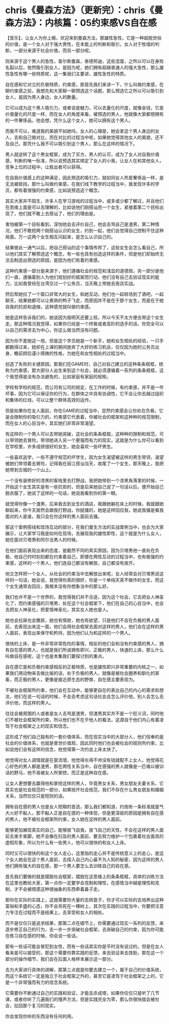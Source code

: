 # chris《曼森方法》（更新完）：chris《曼森方法》：内核篇：05约束感VS自在感

【音乐】，让女人为你上瘾，欢迎来到曼森方法，那雄性急性，它是一种超脱世俗的价值，是一个女人对于强大男性，在本能上的判断和吸引，女人对于牧墙的判断，一部分来源于社会价值，而另一部分呢。

则来源于这个男人的急性，查尔斯曼森，泰德邦迪，这些混蛋，之所以可以在身败名裂以后，依然吸引到女人，是因为呢，她们拥有超越普通人的强大急性，那么雄性急性有哪一些特质呢，这一集我们主要讲，雄性急性的特质。

自在感和它对立的负极特质，约束感，那首先我们来讲一下，什么叫做约束感，在聊约束感之前，我想先和大家聊一聊预选这个话题，那么预选它之所以可以吸引到女人，是因为男人身边，女人的数量。

它可以成为这个男人吸引力，或者说是魅力，可以去量化的尺度，就像金钱，它是价值量化的尺度一样，而在女人的角度来看，被预选的男人，他就像大家都想拥有的一件奢侈品，他会想，凭什么这个女人，她可以拥有这个男人。

而我不可以，难道我的美貌不如她吗，女人的心理是，她会拿这个男人身边的女人，去和自己做对比，而在对比的过程当中呢，如果她觉得其他女人的美貌，还不及自己，那凭什么我不可以吸引到这个男人，那么在这样的情况下。

男人就逆转了这个男女框架，成为了买方，男人的认可，成为了女人对自我价值感，判断的唯一标准，所以说预选其实绑定了女人的小我，让女人在和其他女人，竞争上位的过程中，让胜出者可以获得。

在自我价值感上的这种满足，因此预选的吸引力，就如同女人热爱奢侈品一样，是无法被抵挡，那什么叫做约束感，在我们线下教学的过程当中，我发现许多的学员，都有着很强的约束感，比如说预选这个概念。

其实大家并不陌生，许多人在学习游戏的过程当中，或多或少都了解过，并且他们在思维上面是可以去理解的，比如说他们刚搭讪完一个女生，紧接着第二个目标出现了，他们就不敢上去搭讪了，他们的理由是。

害怕被第一个目标看到，深怕他会去评价自己，他会去骂自己是渣男，第二种情况，他们不敢把两个刚搭讪认识的女生，约到一起，他们会觉得自己控制不住这种局面，万一这两个女生相互问起来，是怎么认识自己的。

结果彼此一通气以后，把自己搭讪的这个事情传邦了，这些女生会怎么看自己，所以他们其实了解预选这个概念，有一些也具有创造这样的条件，但是他们却始终无法去制造出预选的原因，是因为他们有着约束感。

这种约束感一部分是来源于，他们遵循社会的规范和浅显的道德观，另一部分是他们一直，遵循着别人为他们规划好的框架而行动，他们没有自己去验证现实的能力，比如我曾经在台湾交过一个公务员，当天晚上带她去夜店实战。

然后帮她拉了一个窗口非常大的女生，和她互动，他们也一起转场到了酒吧，一起聊天，结果她都可以让煮熟的鸭子飞走，而原因并不是在于那个女生，而是在于她自我的抗拒和退缩，这种感觉就叫做约束感。

她是这样告诉我们的，她说因为我明天还要上班，所以今天不太方便去带这个女生走，那这种情况我觉得，如果你已经是一个终极或者高阶的选手的话，你完全可以以自己的需求去为中心，你这么做当然没有问题。

因为你不差她这一炮，但是这个学员她是一个新手，她和女生相处的经验，一只手都数得过来，她却在上课的期间放弃了大好的练习机会，仅仅因为她的公务员出身，瞻前顾后谨小慎微的性格，为她在和女性相处的过程当中。

创造了失败的关键原因，那我们在GAME时，自己对自己建立的这种条条框框，统称为约束感，那大部分人出生来到这个社会，就必须遵循着一系列的条条框框，这个我觉得是没有办法避免的，比如家庭有家庭的规矩。

学校有学校的规范，而公司有公司的规定，在工作的时候，有约束感，并不是一件坏事，因为它可以保证你的行为，在群体之中具有协调性，它不会让你去越过组织和集体的红线，可以让整个群体高效的运作。

但是如果你在女人面前，你在GAME的过程当中，显然约束感会让你处在负极，它是会限制你的吸引力的，约束感它代表着，你被社会的框架和这种种的规范限制，而在女人的心目当中，其实她们非常非常渴望。

有这样的一个男人可以去带她突破，这社会的条条框框，这种种的限制和规范，可以带领她去冒险，带领她进入另一个更强而有力的现实，这就是为什么你可以看到在学校里，许多成绩很好的女生，她会喜欢一些坏男生。

一些喜欢逃学，一些不遵守规范的坏学生，因为女生渴望被这样的男生带领，渴望被她们带领着去冒险，记得我在丽江搭讪当天，收尾了一个女生，那天晚上，我把她带到古城的一个山上。

一个没有装修好的漆黑的客栈里去打野战，我把她带到一个漆黑角落里的时候，一开始这个女生其实是有一些抗拒的，但是后来她自己说了一句话以后，便开始自己脱衣服了，她说了这样的一句话，她说我看到你的第一眼。

就觉得你像一个渣男，后来我去到女生的酒店，我跟她躺在床上的时候，我就跟她聊起来，你今天居然会跟我打野战，你挺骚的，她是这样回应我，她说我骚是看我面对的人是谁，我只会在你这样的男人面前去骚。

那这个案例搭线和现场互动的部分，在我们曼生方法的实战案例当中，也会为大家展示，让大家学习我是如何在现场，去展现我的雄性即性，这个就是为什么女人，她在面对贝塔男和阿尔法男人的时候。

在他们面前表现出来的态度，是截然不同的真实原因，因为贝塔男他一直处在负极，他自己时时刻刻都在约束着自己，即便在两性互动的过程当中，也有极强的约束感，这样的一个男人，他们连自己都没有解放，自己都没有放开。

他又怎样把一个女人，从社会的约束当中去解放出来呢，女人经常会对贝塔男说这样的一句话，她会说，我觉得你真的很好，你是一个单纯天真不做作的女生，而这个女生通常会回应，我根本没有你想象当中的那么好。

我们也许不是一个世界的，我觉得我们并不合适，因为这个社会，它去把女人神圣化了，而约束感强的贝塔男，处在这个社会框架下，他们在自己的心目当中，也会去把女人神圣化，把爱情神圣化，其实女人她也是人。

她也会拉屎也会撒尿，她也有情欲，她也有欲望，只是他们不会在负极的男人面前，去表现出来这一面，他们会用社会框架去面对这样的男人，他们会在这样的男人面前，表现出来保守和矜持，因为他们认为和这样的一个男人。

很快的上床，是一件非常非常危险的事情，相反的他们会和没有约束感的男人，拥有自在感的男人，也就是我们所说拥有即兴，正极的男人，快速的上床，那么什么叫做自在感呢，这个也是本集我们要探讨到的重点。

自在感它是和负极约束感相反的正极特质，也是雄性即兴非常重要的内核之一，如果我们用动物来去做比喻的话，处于负极的男人，就像是被社会圈养和馴化的家畜，而正极的男人，更像是接近原生态的野兽，自在感主要表现为。

不被社会框架所约束，他们会在互动中，能够更自在的表达自己的内心的需求和想法，他们在说一句话的时候，不会去考虑这句话社会会怎么评价他，别人会怎么去评价他，而这样的男人。

往往会被周围的人或者是女人去骂是渣男，但渣男其实并不是一个贬义词，同时他们不被社会框架所约束，所以他们也不在乎他人的看法，这源自于他们内心有着凌驾于社会框架之上的现实和信念。

这形成了他们自己独有的一套价值体系，而在现实当中的大部分人，他们信奉的是社会的价值体系，也就是普世价值观，因此同时他们也会被社会的规则所约束，比如说他们会有这样的信念，他觉得第一次约会上床太快了。

他觉得对女人调情就是在耍流氓，他觉得长得不帅没有钱就配不上女人，他觉得花心好色的男人都是渣男，那在两性关系当中，自在感强的男人就像是一匹难以被训话的野马，他不易被女人所掌控，而正是这种自在感。

让女人更想要去赢得他和掌控这样的男人，毕竟男女关系，男女朋友夫妻关系，它其实也是社会规范的一部分，如果抛开社会规范，我们不存在什么男女朋友和婚姻关系，当然仅仅只是短则的话。

拥有自在感的男人也是女人短期的首选，那么我们都知道，约炮有一条标准就是气大火好不黏人，那不黏人正是自在感的一种体现，但是更深层的原因是拥有自在感的男人，他不被社会框架所约束，女人她在这样的男人面前。

能够更加展现真实的自己，能够放飞自我，放飞自己的天性，不会在这样的男人面前去束手束脚，她不会像在妇及的男人面前，要去努力维护一个包裹着社会面具的虚假形象，所以为什么有一些男人，他可以很快的和女人上床。

同时又可以很快的和这个女人走心，这里指的走心并不是传统意义上的走心，是这个女人她会在这个男人面前，去探入自己内心最不为人知的秘密，因为这样的男人他们拥有强大的自在感，那一个男人要怎么去训练自己的自在感。

首先我们要做的就是摆脱社会框架，摆脱在这思维上的条条框框，具体的训练方法在这里也教给大家，第一点你一定要学会克制和理性，在感情当中越是理性和克制，才不会被情感这种很抽象的东西牵着鼻子走。

那你在实际的实践上，这就需要你大量的去转盘子，你才可以实际的去培养出这种富裕和丰盛的心态，你不会吊死在一棵树上，其次在实践的过程当中，你要把注意力专注在过程而不是结果上，去享受和女人的相处。

而不是仅仅只是追求结果，那第二点在细节上，你需要通过现实一系列的反馈，来逐步修正自己的行为，去一步一步突破社会框架，去突破自己的约束，因为你可能在练习自在感的时候，你会说一些话。

那有一些话可能会冒犯到女性，而有一些话其实你是平时没有说过的，但是在女人看来是可以接受的，那这个需要你靠实践的反馈，来去验证来去效助，那在这一个部分的操作细节，我们会在后面人格样本展示这一部分。

去为大家进行具体的讲解，那第三点就是你要去建立一个，属于自己的价值系统，而这个系统它一定是独立于社会框架之外的，甚至它是凌驾于社会框架之上的，它是一个非常强而有力的信念系统。

它需要你不断通过自己的实践和验证，才能击杀成塔，如果你仅仅只是听了几节课，或者你听了几遍我们的慢声方法，但是实践完全为零，那么你很快就会被社会，拉回那个复习的现实。

你会发现你听的东西没有任何的用。